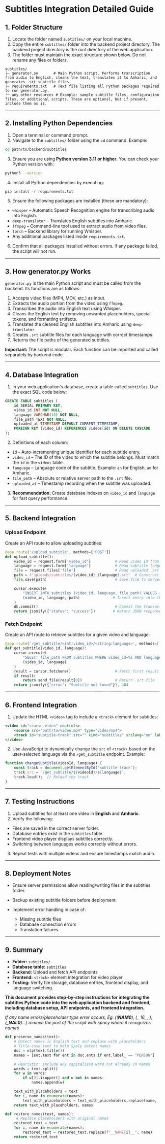 # Subtitles Integration Detailed Guide

## 1. Folder Structure

1. Locate the folder named `subtitles/` on your local machine.  
2. Copy the entire `subtitles/` folder into the backend project directory. The backend project directory is the root directory of the web application.  
3. The folder must maintain the exact structure shown below. Do not rename any files or folders.  

```
subtitles/
├─ generator.py       # Main Python script. Performs transcription from audio to English, cleans the text, translates it to Amharic, and generates .srt subtitle files.
├─ requirements.txt   # Text file listing all Python packages required to run generator.py.
└─ any other resources # Example: sample subtitle files, configuration files, or additional scripts. These are optional, but if present, include them as is.
```

---

## 2. Installing Python Dependencies

1. Open a terminal or command prompt.  
2. Navigate to the `subtitles/` folder using the `cd` command. Example:

```bash
cd path/to/backend/subtitles
```

3. Ensure you are using **Python version 3.11 or higher**. You can check your Python version with:

```bash
python3 --version
```

4. Install all Python dependencies by executing:

```bash
pip install -r requirements.txt
```

5. Ensure the following packages are installed (these are mandatory):

- `whisper` – Automatic Speech Recognition engine for transcribing audio into English.  
- `deep-translator` – Translates English subtitles into Amharic.  
- `ffmpeg` – Command-line tool used to extract audio from video files.  
- `torch` – Backend library for running Whisper.  
- Any additional packages listed inside `requirements.txt`.

6. Confirm that all packages installed without errors. If any package failed, the script will not run.

---

## 3. How generator.py Works

`generator.py` is the main Python script and must be called from the backend. Its functions are as follows:

1. Accepts video files (MP4, MOV, etc.) as input.  
2. Extracts the audio portion from the video using `ffmpeg`.  
3. Transcribes the audio into English text using Whisper.  
4. Cleans the English text by removing unwanted placeholders, special tokens, and formatting artifacts.  
5. Translates the cleaned English subtitles into Amharic using `deep-translator`.  
6. Creates `.srt` subtitle files for each language with correct timestamps.  
7. Returns the file paths of the generated subtitles.  

**Important:** The script is modular. Each function can be imported and called separately by backend code.  

---

## 4. Database Integration

1. In your web application's database, create a table called `subtitles`. Use the exact SQL code below:

```sql
CREATE TABLE subtitles (
    id SERIAL PRIMARY KEY,
    video_id INT NOT NULL,
    language VARCHAR(10) NOT NULL,
    file_path TEXT NOT NULL,
    uploaded_at TIMESTAMP DEFAULT CURRENT_TIMESTAMP,
    FOREIGN KEY (video_id) REFERENCES videos(id) ON DELETE CASCADE
);
```

2. Definitions of each column:

- `id` – Auto-incrementing unique identifier for each subtitle entry.  
- `video_id` – The ID of the video to which the subtitle belongs. Must match the `id` in the `videos` table.  
- `language` – Language code of the subtitle. Example: `en` for English, `am` for Amharic.  
- `file_path` – Absolute or relative server path to the `.srt` file.  
- `uploaded_at` – Timestamp recording when the subtitle was uploaded.  

3. **Recommendation:** Create database indexes on `video_id` and `language` for fast query performance.

---

## 5. Backend Integration

### Upload Endpoint

Create an API route to allow uploading subtitles:

```python
@app.route('/upload_subtitle', methods=['POST'])
def upload_subtitle():
    video_id = request.form['video_id']           # Read video ID from POST form data
    language = request.form['language']           # Read subtitle language from POST form data
    file = request.files['file']                  # Read uploaded .srt file from POST request
    path = f"uploads/subtitles/{video_id}_{language}.srt"  # Construct path to save the file
    file.save(path)                               # Save file to server

    cursor.execute(
        "INSERT INTO subtitles (video_id, language, file_path) VALUES (%s, %s, %s)",
        (video_id, language, path)               # Insert entry into the subtitles table
    )
    db.commit()                                   # Commit the transaction
    return jsonify({"status": "success"})        # Return JSON response
```

### Fetch Endpoint

Create an API route to retrieve subtitles for a given video and language:

```python
@app.route('/get_subtitle/<int:video_id>/<string:language>', methods=['GET'])
def get_subtitle(video_id, language):
    cursor.execute(
        "SELECT file_path FROM subtitles WHERE video_id=%s AND language=%s",
        (video_id, language)
    )
    result = cursor.fetchone()                    # Fetch first result
    if result:
        return send_file(result[0])               # Return .srt file
    return jsonify({"error": "Subtitle not found"}), 404
```

---

## 6. Frontend Integration

1. Update the HTML `<video>` tag to include a `<track>` element for subtitles:

```html
<video id="course-video" controls>
    <source src="path/to/video.mp4" type="video/mp4">
    <track id="subtitle-track" src="" kind="subtitles" srclang="en" label="English" default>
</video>
```

2. Use JavaScript to dynamically change the `src` of `<track>` based on the user-selected language via the `/get_subtitle` endpoint. Example:

```javascript
function changeSubtitle(videoId, language) {
    const track = document.getElementById('subtitle-track');
    track.src = `/get_subtitle/${videoId}/${language}`;
    track.load();  // Reload the track
}
```

---

## 7. Testing Instructions

1. Upload subtitles for at least one video in **English** and **Amharic**.  
2. Verify the following:

- Files are saved in the correct server folder.  
- Database entries exist in the `subtitles` table.  
- Frontend video player displays subtitles correctly.  
- Switching between languages works correctly without errors.  

3. Repeat tests with multiple videos and ensure timestamps match audio.

---

## 8. Deployment Notes

- Ensure server permissions allow reading/writing files in the subtitles folder.  
- Backup existing subtitle folders before deployment.  
- Implement error handling in case of:

  - Missing subtitle files  
  - Database connection errors  
  - Translation failures  

---

## 9. Summary

- **Folder:** `subtitles/`  
- **Database table:** `subtitles`  
- **Backend:** Upload and fetch API endpoints  
- **Frontend:** `<track>` element integration for video player  
- **Testing:** Verify file storage, database entries, frontend display, and language switching.  

**This document provides step-by-step instructions for integrating the subtitles Python code into the web application backend and frontend, including database setup, API endpoints, and frontend integration.**

*If any name errors/placeholder type error occurs, Eg. ((___NAM0__), (__ 16__ ),(___NAL0__)...) remove the part of the script with spacy where it recognizes names*
```python
def preserve_names(text):
    # Detect names in English text and replace with placeholders
    # Title-case text to help SpaCy detect names
    doc = nlp(text.title())
    names = [ent.text for ent in doc.ents if ent.label_ == "PERSON"]

    # Heuristic: include any capitalized word not already in names
    words = text.split()
    for w in words:
        if w[0].isupper() and w not in names:
            names.append(w)

    text_with_placeholders = text
    for i, name in enumerate(names):
        text_with_placeholders = text_with_placeholders.replace(name, f"__NAME{i}__")
    return text_with_placeholders, names

def restore_names(text, names):
     # Replace placeholders with original names
    restored_text = text
    for i, name in enumerate(names):
        restored_text = restored_text.replace(f"__NAME{i}__", name)
    return restored_text
```
